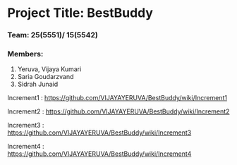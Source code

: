 # Project Title: BestBuddy
### Team: 25(5551)/ 15(5542)
### Members:

1. Yeruva, Vijaya Kumari
2. Saria Goudarzvand
3. Sidrah Junaid

Increment1 : https://github.com/VIJAYAYERUVA/BestBuddy/wiki/Increment1

Increment2 : https://github.com/VIJAYAYERUVA/BestBuddy/wiki/Increment2

Increment3 : https://github.com/VIJAYAYERUVA/BestBuddy/wiki/Increment3

Increment4 : https://github.com/VIJAYAYERUVA/BestBuddy/wiki/Increment4
